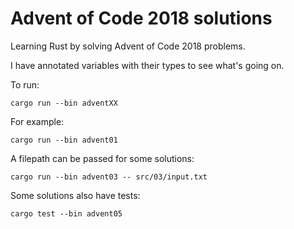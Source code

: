 Advent of Code 2018 solutions
=============================

Learning Rust by solving Advent of Code 2018 problems.

I have annotated variables with their types to see what's going on.

To run:

```
cargo run --bin adventXX
```

For example:

```
cargo run --bin advent01
```

A filepath can be passed for some solutions:

```
cargo run --bin advent03 -- src/03/input.txt
```

Some solutions also have tests:

```
cargo test --bin advent05
```
